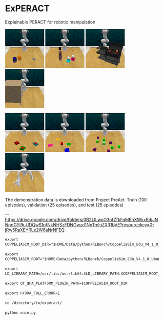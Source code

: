 # ExPERACT
Explainable PERACT for robotic manipulation

![Alt Text](/viz/episode_close_jar_eval_7.gif)
![Alt Text](/viz/episode_light_bulb_in_eval_4.gif)
![Alt Text](/viz\episode_meat_off_grill_eval_1.gif)
![Alt Text](/viz\episode_open_drawer_eval_1.gif)

![Alt Text](/viz\episode_push_buttons_eval_13.gif)
![Alt Text](/viz\episode_slide_block_to_color_target_eval_8.gif)
![Alt Text](/viz\episode_stack_blocks_eval_24.gif)
![Alt Text](/viz\episode_turn_tap_eval_25.gif)

The demonstration data is downloaded from Project PreAct. Train (100 episodes), validation (25 episodes), and test (25 episodes)

--  https://drive.google.com/drive/folders/0B2LlLwoO3nfZfkFqMEhXWkxBdjJNNndGYl9uUDQwS1pfNkNHSzFDNGwzd1NnTmlpZXR1bVE?resourcekey=0-jRw5RaXEYRLe2W6aNrNFEQ

```
export COPPELIASIM_ROOT_DIR="$HOME/Data/python/RLBench/CoppeliaSim_Edu_V4_1_0_Ubuntu16_04"

export COPPELIASIM_ROOT="$HOME/Data/python/RLBench/CoppeliaSim_Edu_V4_1_0_Ubuntu16_04"

export LD_LIBRARY_PATH=/usr/lib:/usr/lib64:$LD_LIBRARY_PATH:$COPPELIASIM_ROOT_DIR

export QT_QPA_PLATFORM_PLUGIN_PATH=$COPPELIASIM_ROOT_DIR

export HYDRA_FULL_ERROR=1

cd /directory/to/experact/

python main.py
```